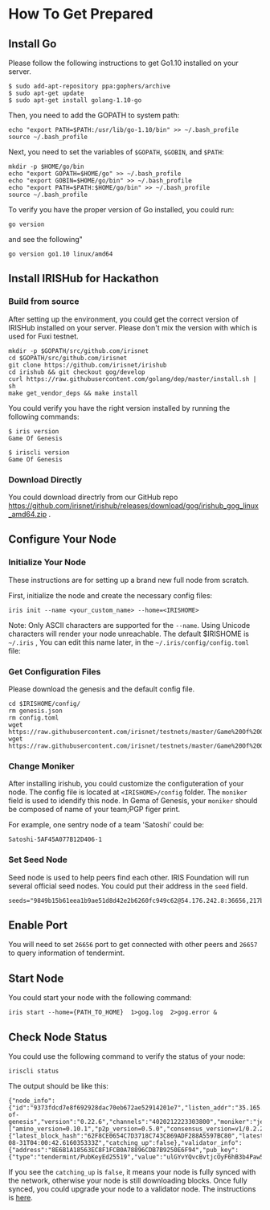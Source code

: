# How To Get Prepared

## Install Go

Please follow the following instructions to get Go1.10 installed on your server.

```
$ sudo add-apt-repository ppa:gophers/archive
$ sudo apt-get update
$ sudo apt-get install golang-1.10-go
```

Then, you need to add the GOPATH to system path:

```
echo "export PATH=$PATH:/usr/lib/go-1.10/bin" >> ~/.bash_profile
source ~/.bash_profile

```

Next, you need to set the variables of `$GOPATH`, `$GOBIN`, and `$PATH`:

```
mkdir -p $HOME/go/bin
echo "export GOPATH=$HOME/go" >> ~/.bash_profile
echo "export GOBIN=$HOME/go/bin" >> ~/.bash_profile
echo "export PATH=$PATH:$HOME/go/bin" >> ~/.bash_profile
source ~/.bash_profile
```

To verify you have the proper version of Go installed, you could run:

```
go version
```
and see the following"
```
go version go1.10 linux/amd64
```

## Install IRISHub for Hackathon

### Build from source
After setting up the environment, you could get the correct version of IRISHub installed on your server. Please don't mix the version with which is used for Fuxi testnet.

```
mkdir -p $GOPATH/src/github.com/irisnet
cd $GOPATH/src/github.com/irisnet
git clone https://github.com/irisnet/irishub
cd irishub && git checkout gog/develop
curl https://raw.githubusercontent.com/golang/dep/master/install.sh | sh
make get_vendor_deps && make install
```

You could verify you have the right version installed by running the following commands: 

```
$ iris version
Game Of Genesis
    
$ iriscli version
Game Of Genesis
```

### Download Directly

You could download directrly from our GitHub repo https://github.com/irisnet/irishub/releases/download/gog/irishub_gog_linux_amd64.zip . 


## Configure Your Node

### Initialize Your Node

These instructions are for setting up a brand new full node from scratch.

First, initialize the node and create the necessary config files:
```
iris init --name <your_custom_name> --home=<IRISHOME>
```
Note: Only ASCII characters are supported for the `--name`. Using Unicode characters will render your node unreachable.
The default $IRISHOME is `~/.iris` , You can edit this name later, in the `~/.iris/config/config.toml` file:

### Get Configuration Files

Please download the genesis and the default config file.
```
cd $IRISHOME/config/
rm genesis.json
rm config.toml
wget https://raw.githubusercontent.com/irisnet/testnets/master/Game%20Of%20Genesis/config/genesis.json
wget https://raw.githubusercontent.com/irisnet/testnets/master/Game%20Of%20Genesis/config/config.toml
```

### Change Moniker

After installing irishub, you could customize the configuteration of your node. The config file is located at `<IRISHOME>/config` folder. The `moniker` field is used to idendify this node. In Gema of Genesis, your `moniker` should be composed of name of your team;PGP figer print.

For example, one sentry node of a team 'Satoshi' could be:
```
Satoshi-5AF45A077B12D406-1
```

### Set Seed Node

Seed node is used to help peers find each other. IRIS Foundation will run several official seed nodes. You could put their address in the `seed` field. 

```
seeds="9849b15b61eea1b9ae51d8d42e2b6260fc949c62@54.176.242.8:36656,217b161adf9824114a4f332c5887010c34783ae2@52.8.50.183:36656"
```

## Enable Port

You will need to set `26656` port to get connected with other peers and `26657` to query information of tendermint.

## Start Node

You could start your node with the following command:

```
iris start --home={PATH_TO_HOME}  1>gog.log  2>gog.error & 
```

## Check Node Status

You could use the following command to verify the status of your node:

```
iriscli status 
```

The output should be like this:

```
{"node_info":{"id":"9373fdcd7e8f692928dac70eb672ae52914201e7","listen_addr":"35.165.232.141:26656","network":"game-of-genesis","version":"0.22.6","channels":"4020212223303800","moniker":"jerry","other":["amino_version=0.10.1","p2p_version=0.5.0","consensus_version=v1/0.2.2","rpc_version=0.7.0/3","tx_index=on","rpc_addr=tcp://0.0.0.0:36657"]},"sync_info":{"latest_block_hash":"62F8CE0654C7D3718C743C869ADF288A5597BC80","latest_app_hash":"EB362F02818B8E3B3852F8C954EECDBB87A20711","latest_block_height":"24073","latest_block_time":"2018-08-31T04:00:42.616035333Z","catching_up":false},"validator_info":{"address":"8E6B1A18563EC8F1FCB0A78896CDB7B9250E6F94","pub_key":{"type":"tendermint/PubKeyEd25519","value":"ulGYvYQvcBvtjcOyF6hB3b4Paw5VxjoXLT1d8xgEmnE="},"voting_power":"0"}}
```

If you see the 	`catching_up` is `false`, it means your node is fully synced with the network, otherwise your node is still downloading blocks. Once fully synced, you could upgrade your node to a validator node. The instructions is [here]().	
